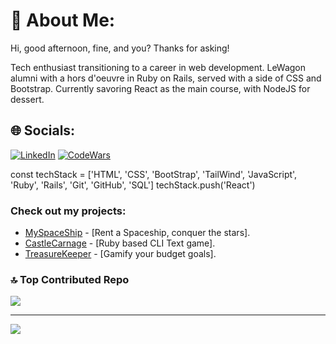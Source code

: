 # 💫 About Me:
Hi, good afternoon, fine, and you? Thanks for asking!

Tech enthusiast transitioning to a career in web development. LeWagon alumni with a hors d'oeuvre in Ruby on Rails, served with a side of CSS and Bootstrap. Currently savoring React as the main course, with NodeJS for dessert.

## 🌐 Socials:
[![LinkedIn](https://img.shields.io/badge/LinkedIn-%230077B5.svg?logo=linkedin&logoColor=white)](https://linkedin.com/in/vvloginov)
[![CodeWars](https://www.codewars.com/users/thegroosalugg/badges/micro)](https://www.codewars.com/users/thegroosalugg)

const techStack = ['HTML', 'CSS', 'BootStrap', 'TailWind', 'JavaScript', 'Ruby', 'Rails', 'Git', 'GitHub', 'SQL']
techStack.push('React')

### Check out my projects:

- [MySpaceShip](https://github.com/thegroosalugg/MySpaceShip) - [Rent a Spaceship, conquer the stars].
- [CastleCarnage](https://github.com/thegroosalugg/CastleCarnage) - [Ruby based CLI Text game].
- [TreasureKeeper](https://github.com/thegroosalugg/TreasureKeeper) - [Gamify your budget goals].


### 🔝 Top Contributed Repo
![](https://github-contributor-stats.vercel.app/api?username=thegroosalugg&limit=5&theme=dark&combine_all_yearly_contributions=true)

---
[![](https://visitcount.itsvg.in/api?id=thegroosalugg&icon=6&color=11)](https://visitcount.itsvg.in)
